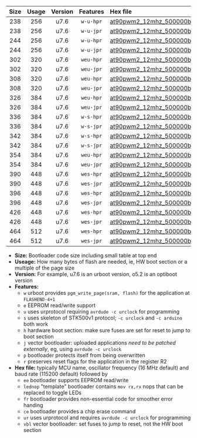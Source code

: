 |Size|Usage|Version|Features|Hex file|
|:-:|:-:|:-:|:-:|:--|
|238|256|u7.6|`w-u-hpr`|[at90pwm2_12mhz_500000bps_ur.hex](https://raw.githubusercontent.com/stefanrueger/urboot/main//at90pwm2_12mhz_500000bps_ur.hex)|
|238|256|u7.6|`w-u-jpr`|[at90pwm2_12mhz_500000bps_ur_vbl.hex](https://raw.githubusercontent.com/stefanrueger/urboot/main//at90pwm2_12mhz_500000bps_ur_vbl.hex)|
|244|256|u7.6|`w-u-hpr`|[at90pwm2_12mhz_500000bps_lednop_ur.hex](https://raw.githubusercontent.com/stefanrueger/urboot/main//at90pwm2_12mhz_500000bps_lednop_ur.hex)|
|244|256|u7.6|`w-u-jpr`|[at90pwm2_12mhz_500000bps_lednop_ur_vbl.hex](https://raw.githubusercontent.com/stefanrueger/urboot/main//at90pwm2_12mhz_500000bps_lednop_ur_vbl.hex)|
|302|320|u7.6|`weu-hpr`|[at90pwm2_12mhz_500000bps_ee_ur.hex](https://raw.githubusercontent.com/stefanrueger/urboot/main//at90pwm2_12mhz_500000bps_ee_ur.hex)|
|302|320|u7.6|`weu-jpr`|[at90pwm2_12mhz_500000bps_ee_ur_vbl.hex](https://raw.githubusercontent.com/stefanrueger/urboot/main//at90pwm2_12mhz_500000bps_ee_ur_vbl.hex)|
|308|320|u7.6|`weu-hpr`|[at90pwm2_12mhz_500000bps_ee_lednop_ur.hex](https://raw.githubusercontent.com/stefanrueger/urboot/main//at90pwm2_12mhz_500000bps_ee_lednop_ur.hex)|
|308|320|u7.6|`weu-jpr`|[at90pwm2_12mhz_500000bps_ee_lednop_ur_vbl.hex](https://raw.githubusercontent.com/stefanrueger/urboot/main//at90pwm2_12mhz_500000bps_ee_lednop_ur_vbl.hex)|
|326|384|u7.6|`weu-hpr`|[at90pwm2_12mhz_500000bps_ee_lednop_fr_ur.hex](https://raw.githubusercontent.com/stefanrueger/urboot/main//at90pwm2_12mhz_500000bps_ee_lednop_fr_ur.hex)|
|326|384|u7.6|`weu-jpr`|[at90pwm2_12mhz_500000bps_ee_lednop_fr_ur_vbl.hex](https://raw.githubusercontent.com/stefanrueger/urboot/main//at90pwm2_12mhz_500000bps_ee_lednop_fr_ur_vbl.hex)|
|336|384|u7.6|`w-s-hpr`|[at90pwm2_12mhz_500000bps.hex](https://raw.githubusercontent.com/stefanrueger/urboot/main//at90pwm2_12mhz_500000bps.hex)|
|336|384|u7.6|`w-s-jpr`|[at90pwm2_12mhz_500000bps_vbl.hex](https://raw.githubusercontent.com/stefanrueger/urboot/main//at90pwm2_12mhz_500000bps_vbl.hex)|
|342|384|u7.6|`w-s-hpr`|[at90pwm2_12mhz_500000bps_lednop.hex](https://raw.githubusercontent.com/stefanrueger/urboot/main//at90pwm2_12mhz_500000bps_lednop.hex)|
|342|384|u7.6|`w-s-jpr`|[at90pwm2_12mhz_500000bps_lednop_vbl.hex](https://raw.githubusercontent.com/stefanrueger/urboot/main//at90pwm2_12mhz_500000bps_lednop_vbl.hex)|
|354|384|u7.6|`weu-hpr`|[at90pwm2_12mhz_500000bps_ee_lednop_fr_ce_ur.hex](https://raw.githubusercontent.com/stefanrueger/urboot/main//at90pwm2_12mhz_500000bps_ee_lednop_fr_ce_ur.hex)|
|354|384|u7.6|`weu-jpr`|[at90pwm2_12mhz_500000bps_ee_lednop_fr_ce_ur_vbl.hex](https://raw.githubusercontent.com/stefanrueger/urboot/main//at90pwm2_12mhz_500000bps_ee_lednop_fr_ce_ur_vbl.hex)|
|390|448|u7.6|`wes-hpr`|[at90pwm2_12mhz_500000bps_ee.hex](https://raw.githubusercontent.com/stefanrueger/urboot/main//at90pwm2_12mhz_500000bps_ee.hex)|
|390|448|u7.6|`wes-jpr`|[at90pwm2_12mhz_500000bps_ee_vbl.hex](https://raw.githubusercontent.com/stefanrueger/urboot/main//at90pwm2_12mhz_500000bps_ee_vbl.hex)|
|396|448|u7.6|`wes-hpr`|[at90pwm2_12mhz_500000bps_ee_lednop.hex](https://raw.githubusercontent.com/stefanrueger/urboot/main//at90pwm2_12mhz_500000bps_ee_lednop.hex)|
|396|448|u7.6|`wes-jpr`|[at90pwm2_12mhz_500000bps_ee_lednop_vbl.hex](https://raw.githubusercontent.com/stefanrueger/urboot/main//at90pwm2_12mhz_500000bps_ee_lednop_vbl.hex)|
|426|448|u7.6|`wes-hpr`|[at90pwm2_12mhz_500000bps_ee_lednop_fr.hex](https://raw.githubusercontent.com/stefanrueger/urboot/main//at90pwm2_12mhz_500000bps_ee_lednop_fr.hex)|
|426|448|u7.6|`wes-jpr`|[at90pwm2_12mhz_500000bps_ee_lednop_fr_vbl.hex](https://raw.githubusercontent.com/stefanrueger/urboot/main//at90pwm2_12mhz_500000bps_ee_lednop_fr_vbl.hex)|
|464|512|u7.6|`wes-hpr`|[at90pwm2_12mhz_500000bps_ee_lednop_fr_ce.hex](https://raw.githubusercontent.com/stefanrueger/urboot/main//at90pwm2_12mhz_500000bps_ee_lednop_fr_ce.hex)|
|464|512|u7.6|`wes-jpr`|[at90pwm2_12mhz_500000bps_ee_lednop_fr_ce_vbl.hex](https://raw.githubusercontent.com/stefanrueger/urboot/main//at90pwm2_12mhz_500000bps_ee_lednop_fr_ce_vbl.hex)|

- **Size:** Bootloader code size including small table at top end
- **Useage:** How many bytes of flash are needed, ie, HW boot section or a multiple of the page size
- **Version:** For example, u7.6 is an urboot version, o5.2 is an optiboot version
- **Features:**
  + `w` urboot provides `pgm_write_page(sram, flash)` for the application at `FLASHEND-4+1`
  + `e` EEPROM read/write support
  + `u` uses urprotocol requiring `avrdude -c urclock` for programming
  + `s` uses skeleton of STK500v1 protocol; `-c urclock` and `-c arduino` both work
  + `h` hardware boot section: make sure fuses are set for reset to jump to boot section
  + `j` vector bootloader: uploaded applications *need to be patched externally*, eg, using `avrdude -c urclock`
  + `p` bootloader protects itself from being overwritten
  + `r` preserves reset flags for the application in the register R2
- **Hex file:** typically MCU name, oscillator frequency (16 MHz default) and baud rate (115200 default) followed by
  + `ee` bootloader supports EEPROM read/write
  + `lednop` "template" bootloader contains `mov rx,rx` nops that can be replaced to toggle LEDs
  + `fr` bootloader provides non-essential code for smoother error handing
  + `ce` bootloader provides a chip erase command
  + `ur` uses urprotocol and requires `avrdude -c urclock` for programming
  + `vbl` vector bootloader: set fuses to jump to reset, not the HW boot section
